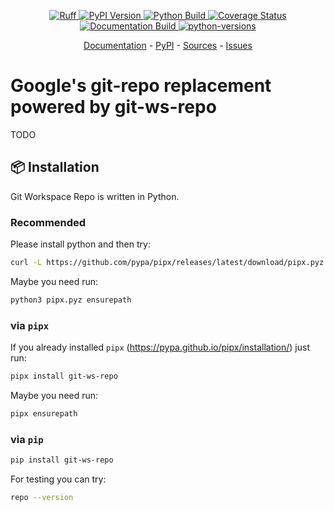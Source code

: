 <p align="center">
    <a href="https://github.com/astral-sh/ruff" target="_blank">
        <img src="https://img.shields.io/endpoint?url=https://raw.githubusercontent.com/astral-sh/ruff/main/assets/badge/v2.json" alt="Ruff">
    </a>
    <a href="https://badge.fury.io/py/git-ws-repo" target="_blank">
        <img src="https://badge.fury.io/py/git-ws-repo.svg" alt="PyPI Version">
    </a>
    <a href="https://github.com/c0fec0de/git-ws-repo/actions/workflows/main.yml" target="_blank">
        <img src="https://github.com/c0fec0de/git-ws-repo/actions/workflows/main.yml/badge.svg" alt="Python Build">
    </a>
    <a href="https://coveralls.io/github/c0fec0de/git-ws-repo?branch=main" target="_blank">
        <img src="https://coveralls.io/repos/github/c0fec0de/git-ws-repo/badge.svg?branch=main" alt="Coverage Status">
    </a>
    <a href="https://git-ws-repo.readthedocs.io/en/stable" target="_blank">
        <img src="https://readthedocs.org/projects/git-ws-repo/badge/?version=stable" alt="Documentation Build">
    </a>
    <a href="https://pypi.python.org/pypi/git-ws-repo" target="_blank">
        <img src="https://img.shields.io/pypi/pyversions/git-ws-repo.svg" alt="python-versions">
    </a>
</p>

<p align="center">
    <a href="https://git-ws-repo.readthedocs.io/en/stable/" target="_blank">Documentation</a>
    -
    <a href="https://pypi.org/project/git-ws-repo/" target="_blank">PyPI</a>
    -
    <a href="https://github.com/c0fec0de/git-ws-repo" target="_blank">Sources</a>
    -
    <a href="https://github.com/c0fec0de/git-ws-repo/issues" target="_blank">Issues</a>
</p>

# Google's git-repo replacement powered by git-ws-repo

TODO


## 📦 Installation

Git Workspace Repo is written in Python.

### Recommended

Please install python and then try:

```bash
curl -L https://github.com/pypa/pipx/releases/latest/download/pipx.pyz -o pipx.pyz && python3 pipx.pyz install git-ws-repo
```

Maybe you need run:

```bash
python3 pipx.pyz ensurepath
```

### via `pipx`

If you already installed `pipx` (https://pypa.github.io/pipx/installation/) just run:

```bash
pipx install git-ws-repo
```

Maybe you need run:

```bash
pipx ensurepath
```

### via `pip`

```bash
pip install git-ws-repo
```

For testing you can try:

```bash
repo --version
```
